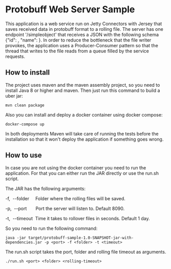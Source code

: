 # Protobuff Web Server Sample

This application is a web service run on Jetty Connectors with Jersey that saves received data in protobuff format to a rolling file. The server has one endpoint '/simpleobject' that receives a JSON with the following schema {"id": <integer>, "name": <string>}. In order to reduce the bottleneck that the file writer provokes, the application uses a Producer-Consumer pattern so that the thread that writes to the file reads from a queue filled by the service requests.

## How to install
The project uses maven and the maven assembly project, so you need to install Java 8 or higher and maven. Then just run this command to build a uber jar:
    
    mvn clean package

Also you can install and deploy a docker container using docker compose:

    docker-compose up

In both deployments Maven will take care of running the tests before the installation so that it won't deploy the application if something goes wrong.

## How to use
In case you are not using the docker container you need to run the application. For that you can either run the JAR directly or use the run.sh script.

The JAR has the following arguments:

-f,&nbsp;&nbsp;--folder <arg>&nbsp;&nbsp;&nbsp;&nbsp;Folder where the rolling files will be saved.
 
-p,&nbsp;&nbsp;--port <arg>&nbsp;&nbsp;&nbsp;&nbsp;&nbsp;&nbsp;Port the server will listen to. Default 8090.
 
-t,&nbsp;&nbsp;--timeout <arg>&nbsp;Time it takes to rollover files in seconds. Default 1 day.

So you need to run the following command:

    java -jar target/protobuff-sample-1.0-SNAPSHOT-jar-with-dependencies.jar -p <port> -f <folder> -t <timeout>

The run.sh script takes the port, folder and rolling file timeout as arguments.
    
    ./run.sh <port> <folder> <rolling-timeout>
